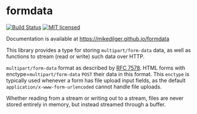 # formdata

[![Build Status](https://travis-ci.org/mikedilger/formdata.svg?branch=master)](https://travis-ci.org/mikedilger/formdata)
[![MIT licensed](https://img.shields.io/badge/license-MIT-blue.svg)](./LICENSE)

Documentation is available at https://mikedilger.github.io/formdata

This library provides a type for storing `multipart/form-data` data, as well as functions
to stream (read or write) such data over HTTP.

`multipart/form-data` format as described by [RFC 7578](https://tools.ietf.org/html/rfc7578).
HTML forms with enctype=`multipart/form-data` `POST` their data in this format.
This `enctype` is typically used whenever a form has file upload input fields,
as the default `application/x-www-form-urlencoded` cannot handle file uploads.

Whether reading from a stream or writing out to a stream, files are never stored entirely
in memory, but instead streamed through a buffer.
